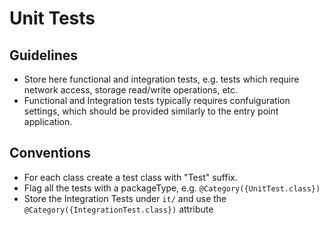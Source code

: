 Unit Tests
==========

## Guidelines

* Store here functional and integration tests, e.g. tests which require network
  access, storage read/write operations, etc.
* Functional and Integration tests typically requires confuiguration settings,
  which should be provided similarly to the entry point application.

## Conventions

* For each class create a test class with "Test" suffix.
* Flag all the tests with a packageType, e.g. `@Category({UnitTest.class})`
* Store the Integration Tests under `it/` and use the
  `@Category({IntegrationTest.class})` attribute
